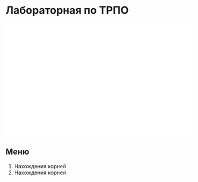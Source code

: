 # Лабораторная по ТРПО
<div style="width: 100%;">
    <img src="header.svg" width="800" height="300">
</div>

## Меню
1. Нахождения корней
1. Нахождения корней

